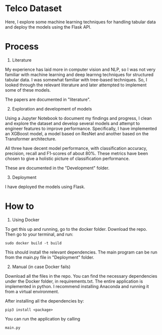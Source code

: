 # Telco Dataset
 Here, I explore some machine learning techniques for handling tabular data and deploy the models using the Flask API.

 # Process
 1. Literature
 
 My experience has laid more in computer vision and NLP, so I was not very familiar with machine learning and deep learnng techniques for structured tabular data. I was somewhat familiar with tree-based techniques. So, I looked through the relevant literature and later attempted to implement some of these models.

 The papers are documented in "literature". 

 2. Exploration and development of models

 Using a Jupyter Notebook to document my findings and progress, I clean and explore the dataset and develop several models and attempt to engineer features to improve performance. 
 Specifically, I have implemented an XGBoost model, a model based on ResNet and another based on the Transformer architecture.

 All three have decent model performance, with classification accuracy, precision, recall and F1-scores of about 80%. These metrics have been chosen to give a holistic picture of 
 classification performance. 

 These are documented in the "Development" folder.

 3. Deployment

 I have deployed the models using Flask. 

 # How to
 1. Using Docker

 To get this up and running, go to the docker folder. Download the repo. Then go to your terminal, and run:

    sudo docker build -t build

 This should install the relevant dependencies. The main program can be run from the main.py file in "Deployment" folder.

 2. Manual (in case Docker fails)

 Download all the files in the repo. You can find the necessary dependencies under the Docker folder, in requirements.txt. 
 The entire application is implemented in python. I recommend installing Anaconda and running it from a virtual environment. 

 After installing all the dependencies by:

    pip3 install <package>

 You can run the application by calling 
    
    main.py
